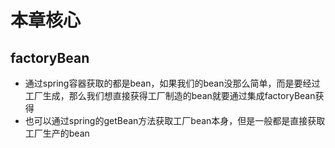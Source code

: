 # 本章核心
## factoryBean
- 通过spring容器获取的都是bean，如果我们的bean没那么简单，而是要经过工厂生成，那么我们想直接获得工厂制造的bean就要通过集成factoryBean获得
- 也可以通过spring的getBean方法获取工厂bean本身，但是一般都是直接获取工厂生产的bean